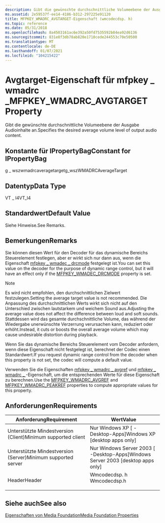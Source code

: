 ```yaml
---
description: Gibt die gewünschte durchschnittliche Volumeebene der Ausgabe Audioinhalte an.
ms.assetid: 2e59537f-ee14-4186-b312-297225e91120
title: MFPKEY_WMADRC_AVGTARGET-Eigenschaft (wmcodecdsp. h)
ms.topic: reference
ms.date: 05/31/2018
ms.openlocfilehash: 8a4503161ac6e392a50fd7535592b84ea92d6136
ms.sourcegitcommit: 831e8f3db78ab820e1710cede244553c70e50500
ms.translationtype: MT
ms.contentlocale: de-DE
ms.lasthandoff: 01/07/2021
ms.locfileid: "104215422"
---
```

# <a name="mfpkey_wmadrc_avgtarget-property"></a><span data-ttu-id="6a486-103">Avgtarget-Eigenschaft für mfpkey \_ wmadrc \_</span><span class="sxs-lookup"><span data-stu-id="6a486-103">MFPKEY\_WMADRC\_AVGTARGET Property</span></span>

<span data-ttu-id="6a486-104">Gibt die gewünschte durchschnittliche Volumeebene der Ausgabe Audioinhalte an.</span><span class="sxs-lookup"><span data-stu-id="6a486-104">Specifies the desired average volume level of output audio content.</span></span>

## <a name="constant-for-ipropertybag"></a><span data-ttu-id="6a486-105">Konstante für IPropertyBag</span><span class="sxs-lookup"><span data-stu-id="6a486-105">Constant for IPropertyBag</span></span>

<span data-ttu-id="6a486-106">g \_ wszwmadrcaveragetarget</span><span class="sxs-lookup"><span data-stu-id="6a486-106">g\_wszWMADRCAverageTarget</span></span>

## <a name="data-type"></a><span data-ttu-id="6a486-107">Datentyp</span><span class="sxs-lookup"><span data-stu-id="6a486-107">Data Type</span></span>

<span data-ttu-id="6a486-108">VT \_ I4</span><span class="sxs-lookup"><span data-stu-id="6a486-108">VT\_I4</span></span>

## <a name="default-value"></a><span data-ttu-id="6a486-109">Standardwert</span><span class="sxs-lookup"><span data-stu-id="6a486-109">Default Value</span></span>

<span data-ttu-id="6a486-110">Siehe Hinweise.</span><span class="sxs-lookup"><span data-stu-id="6a486-110">See Remarks.</span></span>

## <a name="remarks"></a><span data-ttu-id="6a486-111">Bemerkungen</span><span class="sxs-lookup"><span data-stu-id="6a486-111">Remarks</span></span>

<span data-ttu-id="6a486-112">Sie können diesen Wert für den Decoder für das dynamische Bereichs Steuerelement festlegen, aber er wirkt sich nur dann aus, wenn die Eigenschaft [mfpkey \_ wmadec \_ drcmode](mfpkey-wmadec-drcmodeproperty.md) festgelegt ist.</span><span class="sxs-lookup"><span data-stu-id="6a486-112">You can set this value on the decoder for the purpose of dynamic range control, but it will have an effect only if the [MFPKEY\_WMADEC\_DRCMODE](mfpkey-wmadec-drcmodeproperty.md) property is set.</span></span>

> [!Note]  
> <span data-ttu-id="6a486-113">Es wird nicht empfohlen, den durchschnittlichen Zielwert festzulegen.</span><span class="sxs-lookup"><span data-stu-id="6a486-113">Setting the average target value is not recommended.</span></span> <span data-ttu-id="6a486-114">Die Anpassung des durchschnittlichen Werts wirkt sich nicht auf den Unterschied zwischen lautstarkem und weichem Sound aus.</span><span class="sxs-lookup"><span data-stu-id="6a486-114">Adjusting the average value does not affect the difference between loud and soft sounds.</span></span> <span data-ttu-id="6a486-115">Stattdessen wird das gesamte durchschnittliche Volume, das während der Wiedergabe unerwünschte Verzerrung verursachen kann, reduziert oder erhöht.</span><span class="sxs-lookup"><span data-stu-id="6a486-115">Instead, it cuts or boosts the overall average volume which may cause undesirable distortion during playback.</span></span>

 

<span data-ttu-id="6a486-116">Wenn Sie das dynamische Bereichs Steuerelement vom Decoder anfordern, wenn diese Eigenschaft nicht festgelegt ist, berechnet der Codec einen Standardwert.</span><span class="sxs-lookup"><span data-stu-id="6a486-116">If you request dynamic range control from the decoder when this property is not set, the codec will compute a default value.</span></span>

<span data-ttu-id="6a486-117">Verwenden Sie die Eigenschaften [mfpkey \_ wmadrc \_ avgref](mfpkey-wmadrc-avgrefproperty.md) und [mfpkey \_ wmadrc \_ ](mfpkey-wmadrc-peakrefproperty.md) -Eigenschaft, um die entsprechenden Werte für diese Eigenschaft zu berechnen.</span><span class="sxs-lookup"><span data-stu-id="6a486-117">Use the [MFPKEY\_WMADRC\_AVGREF](mfpkey-wmadrc-avgrefproperty.md) and [MFPKEY\_WMADRC\_PEAKREF](mfpkey-wmadrc-peakrefproperty.md) properties to compute appropriate values for this property.</span></span>

## <a name="requirements"></a><span data-ttu-id="6a486-118">Anforderungen</span><span class="sxs-lookup"><span data-stu-id="6a486-118">Requirements</span></span>



| <span data-ttu-id="6a486-119">Anforderung</span><span class="sxs-lookup"><span data-stu-id="6a486-119">Requirement</span></span> | <span data-ttu-id="6a486-120">Wert</span><span class="sxs-lookup"><span data-stu-id="6a486-120">Value</span></span> |
|-------------------------------------|-----------------------------------------------------------------------------------------|
| <span data-ttu-id="6a486-121">Unterstützte Mindestversion (Client)</span><span class="sxs-lookup"><span data-stu-id="6a486-121">Minimum supported client</span></span><br/> | <span data-ttu-id="6a486-122">Nur Windows XP \[ -Desktop-Apps\]</span><span class="sxs-lookup"><span data-stu-id="6a486-122">Windows XP \[desktop apps only\]</span></span><br/>                                             |
| <span data-ttu-id="6a486-123">Unterstützte Mindestversion (Server)</span><span class="sxs-lookup"><span data-stu-id="6a486-123">Minimum supported server</span></span><br/> | <span data-ttu-id="6a486-124">Nur Windows Server 2003 \[ -Desktop-Apps\]</span><span class="sxs-lookup"><span data-stu-id="6a486-124">Windows Server 2003 \[desktop apps only\]</span></span><br/>                                    |
| <span data-ttu-id="6a486-125">Header</span><span class="sxs-lookup"><span data-stu-id="6a486-125">Header</span></span><br/>                   | <dl> <span data-ttu-id="6a486-126"><dt>Wmcodecdsp. h</dt></span><span class="sxs-lookup"><span data-stu-id="6a486-126"><dt>Wmcodecdsp.h</dt></span></span> </dl> |



## <a name="see-also"></a><span data-ttu-id="6a486-127">Siehe auch</span><span class="sxs-lookup"><span data-stu-id="6a486-127">See also</span></span>

<dl> <dt>

[<span data-ttu-id="6a486-128">Eigenschaften von Media Foundation</span><span class="sxs-lookup"><span data-stu-id="6a486-128">Media Foundation Properties</span></span>](media-foundation-properties.md)
</dt> </dl>

 

 




